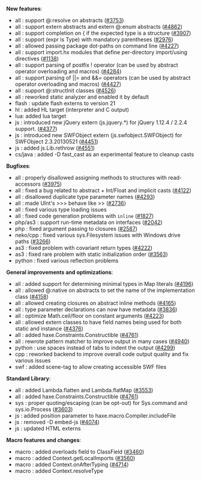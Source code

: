 __New features__:

* all : support @:resolve on abstracts ([#3753](https://github.com/HaxeFoundation/haxe/issues/3753))
* all : support extern abstracts and extern @:enum abstracts ([#4862](https://github.com/HaxeFoundation/haxe/issues/4862))
* all : support completion on { if the expected type is a structure ([#3907](https://github.com/HaxeFoundation/haxe/issues/3907))
* all : support (expr is Type) with mandatory parentheses ([#2976](https://github.com/HaxeFoundation/haxe/issues/2976))
* all : allowed passing package dot-paths on command line ([#4227](https://github.com/HaxeFoundation/haxe/issues/4227))
* all : support import.hx modules that define per-directory import/using directives ([#1138](https://github.com/HaxeFoundation/haxe/issues/1138))
* all : support parsing of postfix ! operator (can be used by abstract operator overloading and macros) ([#4284](https://github.com/HaxeFoundation/haxe/issues/4284))
* all : support parsing of ||= and &&= operators (can be used by abstract operator overloading and macros) ([#4427](https://github.com/HaxeFoundation/haxe/issues/4427))
* all : support @:structInit classes ([#4526](https://github.com/HaxeFoundation/haxe/issues/4526))
* all : reworked static analyzer and enabled it by default
* flash : update flash externs to version 21
* hl : added HL target (interpreter and C output)
* lua: added lua target
* js : introduced new jQuery extern (js.jquery.*) for jQuery 1.12.4 / 2.2.4 support. ([#4377](https://github.com/HaxeFoundation/haxe/issues/4377))
* js : introduced new SWFObject extern (js.swfobject.SWFObject) for SWFObject 2.3.20130521 ([#4451](https://github.com/HaxeFoundation/haxe/issues/4451))
* js : added js.Lib.rethrow ([#4551](https://github.com/HaxeFoundation/haxe/issues/4551))
* cs/java : added -D fast_cast as an experimental feature to cleanup casts

__Bugfixes__:

* all : properly disallowed assigning methods to structures with read-accessors ([#3975](https://github.com/HaxeFoundation/haxe/issues/3975))
* all : fixed a bug related to abstract + Int/Float and implicit casts ([#4122](https://github.com/HaxeFoundation/haxe/issues/4122))
* all : disallowed duplicate type parameter names ([#4293](https://github.com/HaxeFoundation/haxe/issues/4293))
* all : made UInt's >>> behave like >> ([#2736](https://github.com/HaxeFoundation/haxe/issues/2736))
* all : fixed various type loading issues
* all : fixed code generation problems with `inline` ([#1827](https://github.com/HaxeFoundation/haxe/issues/1827))
* php/as3 : support run-time metadata on interfaces ([#2042](https://github.com/HaxeFoundation/haxe/issues/2042))
* php : fixed argument passing to closures ([#2587](https://github.com/HaxeFoundation/haxe/issues/2587))
* neko/cpp : fixed various sys.Filesystem issues with Windows drive paths ([#3266](https://github.com/HaxeFoundation/haxe/issues/3266))
* as3 : fixed problem with covariant return types ([#4222](https://github.com/HaxeFoundation/haxe/issues/4222))
* as3 : fixed rare problem with static initialization order ([#3563](https://github.com/HaxeFoundation/haxe/issues/3563))
* python : fixed various reflection problems

__General improvements and optimizations__:

* all : added support for determining minimal types in Map literals ([#4196](https://github.com/HaxeFoundation/haxe/issues/4196))
* all : allowed @:native on abstracts to set the name of the implementation class ([#4158](https://github.com/HaxeFoundation/haxe/issues/4158))
* all : allowed creating closures on abstract inline methods ([#4165](https://github.com/HaxeFoundation/haxe/issues/4165))
* all : type parameter declarations can now have metadata ([#3836](https://github.com/HaxeFoundation/haxe/issues/3836))
* all : optimize Math.ceil/floor on constant arguments ([#4223](https://github.com/HaxeFoundation/haxe/issues/4223))
* all : allowed extern classes to have field names being used for both static and instance ([#4376](https://github.com/HaxeFoundation/haxe/issues/4376))
* all : added haxe.Constraints.Constructible ([#4761](https://github.com/HaxeFoundation/haxe/issues/4761))
* all : rewrote pattern matcher to improve output in many cases ([#4940](https://github.com/HaxeFoundation/haxe/issues/4940))
* python : use spaces instead of tabs to indent the output ([#4299](https://github.com/HaxeFoundation/haxe/issues/4299))
* cpp : reworked backend to improve overall code output quality and fix various issues
* swf : added scene-tag to allow creating accessible SWF files

__Standard Library__:

* all : added Lambda.flatten and Lambda.flatMap ([#3553](https://github.com/HaxeFoundation/haxe/issues/3553))
* all : added haxe.Constraints.Constructible ([#4761](https://github.com/HaxeFoundation/haxe/issues/4761))
* sys : proper quoting/escaping (can be opt-out) for Sys.command and sys.io.Process ([#3603](https://github.com/HaxeFoundation/haxe/issues/3603))
* js : added position parameter to haxe.macro.Compiler.includeFile
* js : removed -D embed-js ([#4074](https://github.com/HaxeFoundation/haxe/issues/4074))
* js : updated HTML externs

__Macro features and changes__:

* macro : added overloads field to ClassField ([#3460](https://github.com/HaxeFoundation/haxe/issues/3460))
* macro : added Context.getLocalImports ([#3560](https://github.com/HaxeFoundation/haxe/issues/3560))
* macro : added Context.onAfterTyping ([#4714](https://github.com/HaxeFoundation/haxe/issues/4714))
* macro : added Context.resolveType
